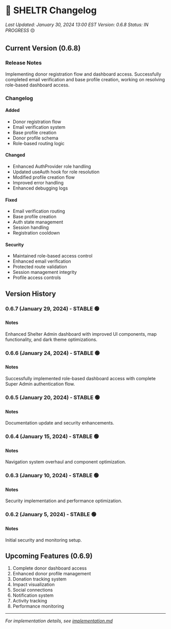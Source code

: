# 📝 SHELTR Changelog
*Last Updated: January 30, 2024 13:00 EST*
*Version: 0.6.8*
*Status: IN PROGRESS* 🟡

## Current Version (0.6.8)

### Release Notes
Implementing donor registration flow and dashboard access. Successfully completed email verification and base profile creation, working on resolving role-based dashboard access.

### Changelog
#### Added
- Donor registration flow
- Email verification system
- Base profile creation
- Donor profile schema
- Role-based routing logic

#### Changed
- Enhanced AuthProvider role handling
- Updated useAuth hook for role resolution
- Modified profile creation flow
- Improved error handling
- Enhanced debugging logs

#### Fixed
- Email verification routing
- Base profile creation
- Auth state management
- Session handling
- Registration cooldown

#### Security
- Maintained role-based access control
- Enhanced email verification
- Protected route validation
- Session management integrity
- Profile access controls

## Version History

### 0.6.7 (January 29, 2024) - STABLE 🟢
#### Notes
Enhanced Shelter Admin dashboard with improved UI components, map functionality, and dark theme optimizations.

### 0.6.6 (January 24, 2024) - STABLE 🟢
#### Notes
Successfully implemented role-based dashboard access with complete Super Admin authentication flow.

### 0.6.5 (January 20, 2024) - STABLE 🟢
#### Notes
Documentation update and security enhancements.

### 0.6.4 (January 15, 2024) - STABLE 🟢
#### Notes
Navigation system overhaul and component optimization.

### 0.6.3 (January 10, 2024) - STABLE 🟢
#### Notes
Security implementation and performance optimization.

### 0.6.2 (January 5, 2024) - STABLE 🟢
#### Notes
Initial security and monitoring setup.

## Upcoming Features (0.6.9)
1. Complete donor dashboard access
2. Enhanced donor profile management
3. Donation tracking system
4. Impact visualization
5. Social connections
6. Notification system
7. Activity tracking
8. Performance monitoring

---
*For implementation details, see [implementation.md](./implementation.md)*